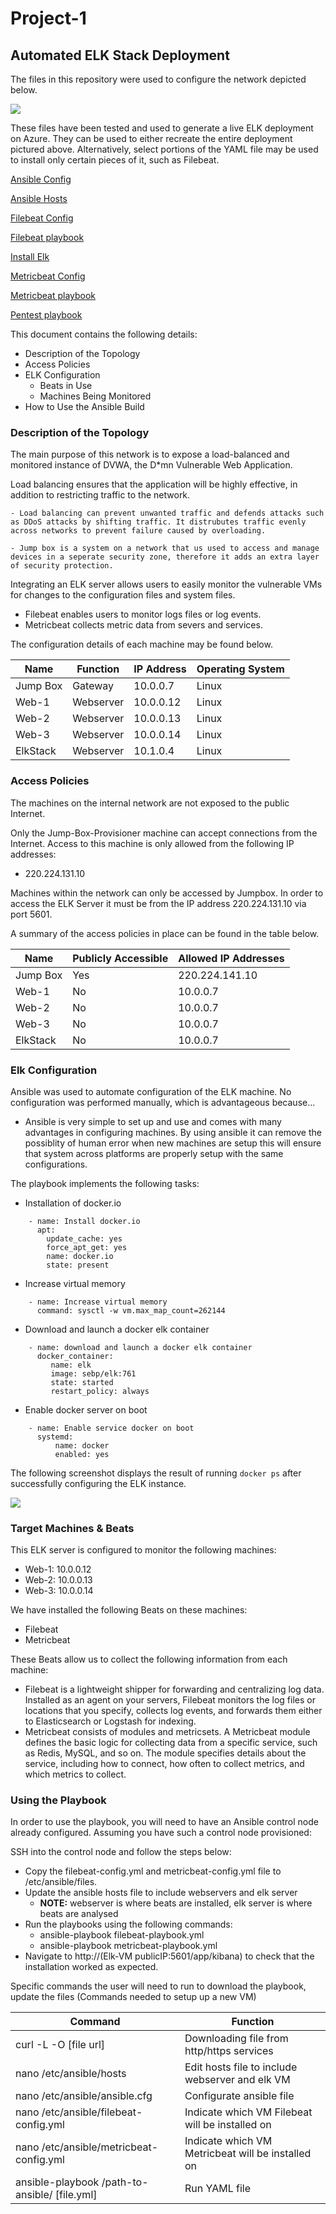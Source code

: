 # Project-1
 ## Automated ELK Stack Deployment

The files in this repository were used to configure the network depicted below.

![](https://github.com/VCheng222/Cybersecurity-USYD/blob/main/Week%2013%20-%20GitHub%20Fundamentals/Diagrams/Network-Topology.png)

These files have been tested and used to generate a live ELK deployment on Azure. They can be used to either recreate the entire deployment pictured above. Alternatively, select portions of the YAML file may be used to install only certain pieces of it, such as Filebeat.

  [Ansible Config](https://github.com/VCheng222/Cybersecurity-USYD/blob/main/Week%2013%20-%20GitHub%20Fundamentals/Ansible/ansible.cfg)
  
  [Ansible Hosts](https://github.com/VCheng222/Cybersecurity-USYD/blob/main/Week%2013%20-%20GitHub%20Fundamentals/Ansible/hosts)
  
  [Filebeat Config](https://github.com/VCheng222/Cybersecurity-USYD/blob/main/Week%2013%20-%20GitHub%20Fundamentals/Ansible/filebeat-config.yml)
  
  [Filebeat playbook](https://github.com/VCheng222/Cybersecurity-USYD/blob/main/Week%2013%20-%20GitHub%20Fundamentals/Ansible/filebeat-playbook.yml)
  
  [Install Elk](https://github.com/VCheng222/Cybersecurity-USYD/blob/main/Week%2013%20-%20GitHub%20Fundamentals/Ansible/install-elk.yml)
  
  [Metricbeat Config](https://github.com/VCheng222/Cybersecurity-USYD/blob/main/Week%2013%20-%20GitHub%20Fundamentals/Ansible/metricbeat-config.yml)
  
  [Metricbeat playbook](https://github.com/VCheng222/Cybersecurity-USYD/blob/main/Week%2013%20-%20GitHub%20Fundamentals/Ansible/metricbeat-playbook.yml)
  
  [Pentest playbook](https://github.com/VCheng222/Cybersecurity-USYD/blob/main/Week%2013%20-%20GitHub%20Fundamentals/Ansible/pentest.yml)

This document contains the following details:
- Description of the Topology
- Access Policies
- ELK Configuration
  - Beats in Use
  - Machines Being Monitored
- How to Use the Ansible Build


### Description of the Topology

The main purpose of this network is to expose a load-balanced and monitored instance of DVWA, the D*mn Vulnerable Web Application.

Load balancing ensures that the application will be highly effective, in addition to restricting traffic to the network.

    - Load balancing can prevent unwanted traffic and defends attacks such as DDoS attacks by shifting traffic. It distrubutes traffic evenly across networks to prevent failure caused by overloading.

    - Jump box is a system on a network that us used to access and manage devices in a seperate security zone, therefore it adds an extra layer of security protection.

Integrating an ELK server allows users to easily monitor the vulnerable VMs for changes to the configuration files and system files.
- Filebeat enables users to monitor logs files or log events.
- Metricbeat collects metric data from severs and services.

The configuration details of each machine may be found below.

| Name     | Function  | IP Address | Operating System |
|----------|-----------|------------|------------------|
| Jump Box | Gateway   | 10.0.0.7   | Linux            |
| Web-1    | Webserver | 10.0.0.12  | Linux            |
| Web-2    | Webserver | 10.0.0.13  | Linux            |
| Web-3    | Webserver | 10.0.0.14  | Linux            |
| ElkStack | Webserver | 10.1.0.4   | Linux            |

### Access Policies

The machines on the internal network are not exposed to the public Internet. 

Only the Jump-Box-Provisioner machine can accept connections from the Internet. Access to this machine is only allowed from the following IP addresses:
- 220.224.131.10

Machines within the network can only be accessed by Jumpbox. In order to access the ELK Server it must be from the IP address 220.224.131.10 via port 5601.

A summary of the access policies in place can be found in the table below.

| Name     | Publicly Accessible | Allowed IP Addresses |
|----------|---------------------|----------------------|
| Jump Box | Yes                 | 220.224.141.10       |
| Web-1    | No                  | 10.0.0.7             |
| Web-2    | No                  | 10.0.0.7             |
| Web-3    | No                  | 10.0.0.7             |
| ElkStack | No                  | 10.0.0.7             |

### Elk Configuration

Ansible was used to automate configuration of the ELK machine. No configuration was performed manually, which is advantageous because...
- Ansible is very simple to set up and use and comes with many advantages in configuring machines. By using ansible it can remove the possiblity of human error when new machines are setup this will ensure that system across platforms are properly setup with the same configurations.

The playbook implements the following tasks:
- Installation of docker.io
```#Install docker with apt
    - name: Install docker.io
      apt:
        update_cache: yes
        force_apt_get: yes
        name: docker.io
        state: present
 ```
- Increase virtual memory
```#Use command module
    - name: Increase virtual memory
      command: sysctl -w vm.max_map_count=262144
```
- Download and launch a docker elk container
```#Use docker_containter module
    - name: download and launch a docker elk container
      docker_container:
         name: elk
         image: sebp/elk:761
         state: started
         restart_policy: always
```
- Enable docker server on boot
```#Use systemd module
    - name: Enable service docker on boot
      systemd:
          name: docker
          enabled: yes
```

The following screenshot displays the result of running `docker ps` after successfully configuring the ELK instance.

![](https://github.com/VCheng222/Cybersecurity-USYD/blob/main/Week%2013%20-%20GitHub%20Fundamentals/Images/docker_ps_output.png)

### Target Machines & Beats
This ELK server is configured to monitor the following machines:
- Web-1: 10.0.0.12
- Web-2: 10.0.0.13
- Web-3: 10.0.0.14

We have installed the following Beats on these machines:
- Filebeat
- Metricbeat

These Beats allow us to collect the following information from each machine:
- Filebeat is a lightweight shipper for forwarding and centralizing log data. Installed as an agent on your servers, Filebeat monitors the log files or locations that you specify, collects log events, and forwards them either to Elasticsearch or Logstash for indexing.
- Metricbeat consists of modules and metricsets. A Metricbeat module defines the basic logic for collecting data from a specific service, such as Redis, MySQL, and so on. The module specifies details about the service, including how to connect, how often to collect metrics, and which metrics to collect.

### Using the Playbook
In order to use the playbook, you will need to have an Ansible control node already configured. Assuming you have such a control node provisioned: 

SSH into the control node and follow the steps below:
- Copy the filebeat-config.yml and metricbeat-config.yml file to /etc/ansible/files.
- Update the ansible hosts file to include webservers and elk server
    - **NOTE:** webserver is where beats are installed, elk server is where beats are analysed
- Run the playbooks using the following commands:
    - ansible-playbook filebeat-playbook.yml
    - ansible-playbook metricbeat-playbook.yml
- Navigate to http://(Elk-VM publicIP:5601/app/kibana) to check that the installation worked as expected.

Specific commands the user will need to run to download the playbook, update the files (Commands needed to setup up a new VM)

| Command                                       | Function                                          |
|-----------------------------------------------|---------------------------------------------------|
| curl -L -O [file url]                         | Downloading file from http/https services         |
| nano /etc/ansible/hosts                       | Edit hosts file to include webserver and elk VM   |
| nano /etc/ansible/ansible.cfg                 | Configurate ansible file                          |
| nano /etc/ansible/filebeat-config.yml         | Indicate which VM Filebeat will be installed on   |
| nano /etc/ansible/metricbeat-config.yml       | Indicate which VM Metricbeat will be installed on |
| ansible-playbook /path-to-ansible/ [file.yml] | Run YAML file                                     |

